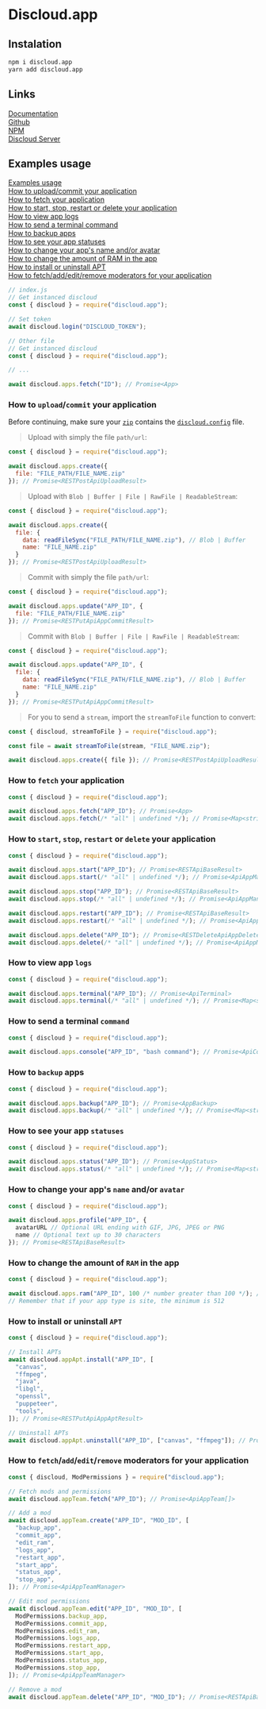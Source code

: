 # Discloud.app

## Instalation

```sh
npm i discloud.app
yarn add discloud.app
```

## Links

[Documentation](https://discloud.github.io/discloud.app)  
[Github](https://github.com/discloud/discloud.app)  
[NPM](https://www.npmjs.com/package/discloud.app)  
[Discloud Server](https://discord.discloudbot.com)  

## Examples usage

[Examples usage](#examples-usage)  
[How to upload/commit your application](#how-to-uploadcommit-your-application)  
[How to fetch your application](#how-to-fetch-your-application)  
[How to start, stop, restart or delete your application](#how-to-start-stop-restart-or-delete-your-application)  
[How to view app logs](#how-to-view-app-logs)  
[How to send a terminal command](#how-to-send-a-terminal-command)  
[How to backup apps](#how-to-backup-apps)  
[How to see your app statuses](#how-to-see-your-app-statuses)  
[How to change your app's name and/or avatar](#how-to-change-your-apps-name-andor-avatar)  
[How to change the amount of RAM in the app](#how-to-change-the-amount-of-ram-in-the-app)  
[How to install or uninstall APT](#how-to-install-or-uninstall-apt)  
[How to fetch/add/edit/remove moderators for your application](#how-to-fetchaddeditremove-moderators-for-your-application)  

```js
// index.js
// Get instanced discloud
const { discloud } = require("discloud.app");

// Set token
await discloud.login("DISCLOUD_TOKEN");
```

```js
// Other file
// Get instanced discloud
const { discloud } = require("discloud.app");

// ...

await discloud.apps.fetch("ID"); // Promise<App>
```

### How to `upload`/`commit` your application

Before continuing, make sure your [`zip`](https://docs.discloudbot.com/v/en/suport/faq/zip) contains the [`discloud.config`](https://docs.discloudbot.com/v/en/discloud.config) file.

> Upload with simply the file `path/url`:

```js
const { discloud } = require("discloud.app");

await discloud.apps.create({
  file: "FILE_PATH/FILE_NAME.zip"
}); // Promise<RESTPostApiUploadResult>
```

> Upload with `Blob | Buffer | File | RawFile | ReadableStream`:

```js
const { discloud } = require("discloud.app");

await discloud.apps.create({
  file: {
    data: readFileSync("FILE_PATH/FILE_NAME.zip"), // Blob | Buffer
    name: "FILE_NAME.zip"
  }
}); // Promise<RESTPostApiUploadResult>
```

> Commit with simply the file `path/url`:

```js
const { discloud } = require("discloud.app");

await discloud.apps.update("APP_ID", {
  file: "FILE_PATH/FILE_NAME.zip"
}); // Promise<RESTPutApiAppCommitResult>
```

> Commit with `Blob | Buffer | File | RawFile | ReadableStream`:

```js
const { discloud } = require("discloud.app");

await discloud.apps.update("APP_ID", {
  file: {
    data: readFileSync("FILE_PATH/FILE_NAME.zip"), // Blob | Buffer
    name: "FILE_NAME.zip"
  }
}); // Promise<RESTPutApiAppCommitResult>
```

> For you to send a `stream`, import the `streamToFile` function to convert:

```js
const { discloud, streamToFile } = require("discloud.app");

const file = await streamToFile(stream, "FILE_NAME.zip");

await discloud.apps.create({ file }); // Promise<RESTPostApiUploadResult>
```

### How to `fetch` your application

```js
const { discloud } = require("discloud.app");

await discloud.apps.fetch("APP_ID"); // Promise<App>
await discloud.apps.fetch(/* "all" | undefined */); // Promise<Map<string, App>>
```

### How to `start`, `stop`, `restart` or `delete` your application

```js
const { discloud } = require("discloud.app");

await discloud.apps.start("APP_ID"); // Promise<RESTApiBaseResult>
await discloud.apps.start(/* "all" | undefined */); // Promise<ApiAppManagerStartedAll>

await discloud.apps.stop("APP_ID"); // Promise<RESTApiBaseResult>
await discloud.apps.stop(/* "all" | undefined */); // Promise<ApiAppManagerStopedAll>

await discloud.apps.restart("APP_ID"); // Promise<RESTApiBaseResult>
await discloud.apps.restart(/* "all" | undefined */); // Promise<ApiAppManagerRestartedAll>

await discloud.apps.delete("APP_ID"); // Promise<RESTDeleteApiAppDeleteResult>
await discloud.apps.delete(/* "all" | undefined */); // Promise<ApiAppManagerRemovedAll>
```

### How to view app `logs`

```js
const { discloud } = require("discloud.app");

await discloud.apps.terminal("APP_ID"); // Promise<ApiTerminal>
await discloud.apps.terminal(/* "all" | undefined */); // Promise<Map<string, ApiTerminal>>
```

### How to send a terminal `command`

```js
const { discloud } = require("discloud.app");

await discloud.apps.console("APP_ID", "bash command"); // Promise<ApiConsoleAppShell>
```

### How to `backup` apps

```js
const { discloud } = require("discloud.app");

await discloud.apps.backup("APP_ID"); // Promise<AppBackup>
await discloud.apps.backup(/* "all" | undefined */); // Promise<Map<string, AppBackup>>
```

### How to see your app `statuses`

```js
const { discloud } = require("discloud.app");

await discloud.apps.status("APP_ID"); // Promise<AppStatus>
await discloud.apps.status(/* "all" | undefined */); // Promise<Map<string, AppStatus>>
```

### How to change your app's `name` and/or `avatar`

```js
const { discloud } = require("discloud.app");

await discloud.apps.profile("APP_ID", {
  avatarURL // Optional URL ending with GIF, JPG, JPEG or PNG
  name // Optional text up to 30 characters
}); // Promise<RESTApiBaseResult>
```

### How to change the amount of `RAM` in the app

```js
const { discloud } = require("discloud.app");

await discloud.apps.ram("APP_ID", 100 /* number greater than 100 */); // Promise<RESTPutApiAppRamResult>
// Remember that if your app type is site, the minimum is 512
```

### How to install or uninstall `APT`

```js
const { discloud } = require("discloud.app");

// Install APTs
await discloud.appApt.install("APP_ID", [
  "canvas",
  "ffmpeg",
  "java",
  "libgl",
  "openssl",
  "puppeteer",
  "tools",
]); // Promise<RESTPutApiAppAptResult>

// Uninstall APTs
await discloud.appApt.uninstall("APP_ID", ["canvas", "ffmpeg"]); // Promise<RESTDeleteApiAppAptResult>
```

### How to `fetch`/`add`/`edit`/`remove` moderators for your application

```js
const { discloud, ModPermissions } = require("discloud.app");

// Fetch mods and permissions
await discloud.appTeam.fetch("APP_ID"); // Promise<ApiAppTeam[]>

// Add a mod
await discloud.appTeam.create("APP_ID", "MOD_ID", [
  "backup_app",
  "commit_app",
  "edit_ram",
  "logs_app",
  "restart_app",
  "start_app",
  "status_app",
  "stop_app",
]); // Promise<ApiAppTeamManager>

// Edit mod permissions
await discloud.appTeam.edit("APP_ID", "MOD_ID", [
  ModPermissions.backup_app,
  ModPermissions.commit_app,
  ModPermissions.edit_ram,
  ModPermissions.logs_app,
  ModPermissions.restart_app,
  ModPermissions.start_app,
  ModPermissions.status_app,
  ModPermissions.stop_app,
]); // Promise<ApiAppTeamManager>

// Remove a mod
await discloud.appTeam.delete("APP_ID", "MOD_ID"); // Promise<RESTApiBaseResult>
```
